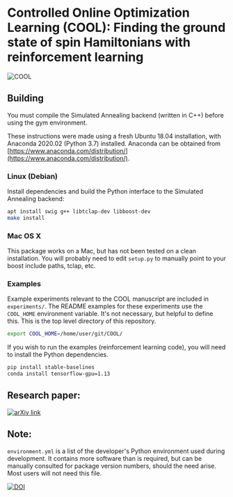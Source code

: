 # Controlled Online Optimization Learning (COOL): Finding the ground state of spin Hamiltonians with reinforcement learning

![COOL](http://kylemills.ca/image/COOL_square_1k.jpg)

## Building
You must compile the Simulated Annealing backend (written in C++) before using the gym environment.

These instructions were made using a fresh Ubuntu 18.04 installation, with Anaconda 2020.02 (Python 3.7) installed. Anaconda can be obtained from [https://www.anaconda.com/distribution/](https://www.anaconda.com/distribution/).




### Linux (Debian) 
Install dependencies and build the Python interface to the Simulated Annealing backend:

``` bash
apt install swig g++ libtclap-dev libboost-dev 
make install
```



### Mac OS X 
This package works on a Mac, but has not been tested on a clean installation. You will probably need to edit `setup.py` to manually point to your boost include paths, tclap, etc.



### Examples
Example experiments relevant to the COOL manuscript are included in `experiments/`. The README examples for these experiments use the `COOL_HOME` environment variable. It's not necessary, but helpful to define this.  This is the top level directory of this repository.

```bash 
export COOL_HOME=/home/user/git/COOL/
```

If you wish to run the examples (reinforcement learning code), you will need to install the Python dependencies.

```bash
pip install stable-baselines
conda install tensorflow-gpu=1.13
```


## Research paper: 
[![arXiv link](http://kylemills.ca/image/COOL_card.png)](https://arxiv.org/abs/2003.00011)




## Note:
`environment.yml` is a list of the developer's Python environment used during development.  It contains more software than is required, but can be manually consulted for package version numbers, should the need arise.  Most users will not need this file.

<a href="https://zenodo.org/badge/latestdoi/250016240"><img src="https://zenodo.org/badge/250016240.svg" alt="DOI"></a>
